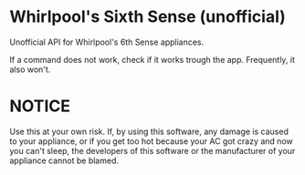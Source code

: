# Whirlpool's Sixth Sense (unofficial)

Unofficial API for Whirlpool's 6th Sense appliances.

If a command does not work, check if it works trough the app. Frequently, it also won't. 

# NOTICE

Use this at your own risk. If, by using this software, any damage is caused to your appliance, or if you get too hot because your AC got crazy and now you can't sleep, the developers of this software or the manufacturer of your appliance cannot be blamed.
